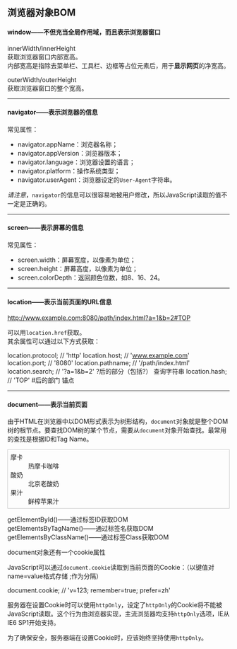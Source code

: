 ## 浏览器对象BOM

#### window——不但充当全局作用域，而且表示浏览器窗口

innerWidth/innerHeight  
获取浏览器窗口内部宽高。  
内部宽高是指除去菜单栏、工具栏、边框等占位元素后，用于**显示网页**的净宽高。

outerWidth/outerHeight  
获取浏览器窗口的整个宽高。

* * *

#### navigator——表示浏览器的信息

常见属性：

*   navigator.appName：浏览器名称；
*   navigator.appVersion：浏览器版本；
*   navigator.language：浏览器设置的语言；
*   navigator.platform：操作系统类型；
*   navigator.userAgent：浏览器设定的`User-Agent`字符串。

_请注意_，`navigator`的信息可以很容易地被用户修改，所以JavaScript读取的值不一定是正确的。

* * *

#### screen——表示屏幕的信息

常见属性：

*   screen.width：屏幕宽度，以像素为单位；
*   screen.height：屏幕高度，以像素为单位；
*   screen.colorDepth：返回颜色位数，如8、16、24。

* * *

#### location——表示当前页面的URL信息

http://www.example.com:8080/path/index.html?a=1&b=2#TOP

可以用`location.href`获取。  
其余属性可以通过以下方式获取：

location.protocol; // 'http'
location.host; // 'www.example.com'
location.port; // '8080'
location.pathname; // '/path/index.html'
location.search; // '?a=1&b=2' ?后的部分（包括?） 查询字符串
location.hash; // 'TOP' #后的部门 锚点

* * *

#### document——表示当前页面

由于HTML在浏览器中以DOM形式表示为树形结构，`document`对象就是整个DOM树的根节点。要查找DOM树的某个节点，需要从`document`对象开始查找。最常用的查找是根据ID和Tag Name。

<dl id="drink-menu" style="border:solid 1px #ccc;padding:6px;">
    <dt>摩卡</dt>
    <dd>热摩卡咖啡</dd>
    <dt>酸奶</dt>
    <dd>北京老酸奶</dd>
    <dt>果汁</dt>
    <dd>鲜榨苹果汁</dd>
</dl>

getElementById()——通过标签ID获取DOM  
getElementsByTagName()——通过标签名获取DOM  
getElementsByClassName()——通过标签Class获取DOM

document对象还有一个cookie属性

JavaScript可以通过`document.cookie`读取到当前页面的Cookie：（以键值对name=value格式存储 ;作为分隔）

document.cookie; // 'v=123; remember=true; prefer=zh'

服务器在设置Cookie时可以使用`httpOnly`，设定了`httpOnly`的Cookie将不能被JavaScript读取。这个行为由浏览器实现，主流浏览器均支持`httpOnly`选项，IE从IE6 SP1开始支持。

为了确保安全，服务器端在设置Cookie时，应该始终坚持使用`httpOnly`。